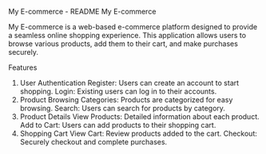 My E-commerce - README
My E-commerce

My E-commerce is a web-based e-commerce platform designed to provide a seamless online shopping experience. 
This application allows users to browse various products, add them to their cart, and make purchases securely.

Features

1. User Authentication
Register: Users can create an account to start shopping.
Login: Existing users can log in to their accounts.
2. Product Browsing
Categories: Products are categorized for easy browsing.
Search: Users can search for products by category.
3. Product Details
View Products: Detailed information about each product.
Add to Cart: Users can add products to their shopping cart.
4. Shopping Cart
View Cart: Review products added to the cart.
Checkout: Securely checkout and complete purchases.
